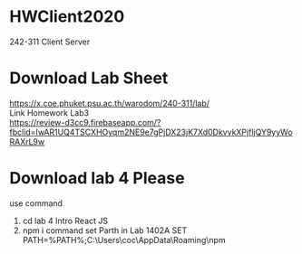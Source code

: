 # HWClient2020
242-311 Client Server
# Download Lab Sheet
https://x.coe.phuket.psu.ac.th/warodom/240-311/lab/ <br/>
Link Homework Lab3<br/>
https://review-d3cc9.firebaseapp.com/?fbclid=IwAR1UQ4TSCXHOyqm2NE9e7gPjDX23jK7Xd0DkvvkXPjfljQY9yyWoRAXrL9w
# Download lab 4 Please 
use command<br/>
1. cd lab 4 Intro React JS
2. npm i
command set Parth in Lab 1402A
SET PATH=%PATH%;C:\Users\coc\AppData\Roaming\npm
